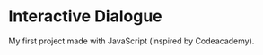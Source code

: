 Interactive Dialogue
==============

My first project made with JavaScript (inspired by Codeacademy).
